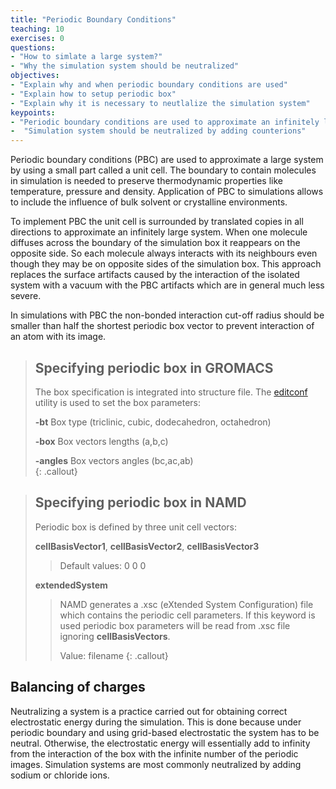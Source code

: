 ```yaml
---
title: "Periodic Boundary Conditions"
teaching: 10
exercises: 0
questions:
- "How to simlate a large system?"
- "Why the simulation system should be neutralized"
objectives:
- "Explain why and when periodic boundary conditions are used"
- "Explain how to setup periodic box"
- "Explain why it is necessary to neutlalize the simulation system"
keypoints:
- "Periodic boundary conditions are used to approximate an infinitely large system"
-  "Simulation system should be neutralized by adding counterions"
---
```

Periodic boundary conditions (PBC) are used to approximate a large system by using a small part called a unit cell. The boundary to contain molecules in simulation is needed to preserve thermodynamic properties like temperature, pressure and density. Application of PBC to simulations allows to include the influence of bulk solvent or crystalline environments.

To implement PBC the unit cell is surrounded by translated copies in all directions to approximate an infinitely large system. When one molecule diffuses across the boundary of the simulation box it reappears on the opposite side. So each molecule always interacts with its neighbours even though they may be on opposite sides of the simulation box. This approach replaces the surface artifacts caused by the interaction of the isolated system with a vacuum with the PBC artifacts which are in general much less severe.

In simulations with PBC the non-bonded interaction cut-off radius should be smaller than half the shortest periodic box vector to prevent interaction of an atom with its image.

> ## Specifying periodic box in GROMACS
> The box specification is integrated into structure file. The [editconf](http://manual.gromacs.org/archive/5.0/programs/gmx-editconf.html) utility is used to set the box parameters:
>
> **-bt**  Box type (triclinic, cubic, dodecahedron, octahedron)<br>
>
> **-box** Box vectors lengths (a,b,c)<br>
>
> **-angles** Box vectors angles   (bc,ac,ab)<br>
{: .callout}

> ## Specifying periodic box in NAMD
> Periodic box is defined by three unit cell vectors:
>
> **cellBasisVector1**, **cellBasisVector2**, **cellBasisVector3**
>>
>> Default values: 0 0 0
>
> **extendedSystem**
>> NAMD generates a .xsc (eXtended System Configuration) file which contains the periodic cell parameters. If this keyword is used periodic box parameters will be read from .xsc file ignoring **cellBasisVectors**.
>>
>> Value: filename
{: .callout}

## Balancing of charges
Neutralizing a system is a practice carried out for obtaining correct electrostatic energy during the simulation. This is done because under periodic boundary and using grid-based electrostatic the system has to be neutral. Otherwise, the electrostatic energy will essentially add to infinity from the interaction of the box with the infinite number of the periodic images. Simulation systems are most commonly neutralized by adding sodium or chloride ions.
